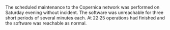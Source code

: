 The scheduled maintenance to the Copernica network was performed on
Saturday evening without incident. The software was unreachable for
three short periods of several minutes each. At 22:25 operations had
finished and the software was reachable as normal.
